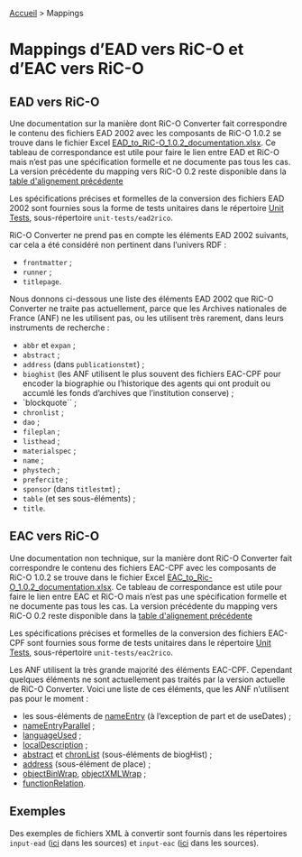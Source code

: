 [Accueil](index.md) > Mappings

# Mappings d’EAD vers RiC-O et d’EAC vers RiC-O

## EAD vers RiC-O

Une documentation sur la manière dont RiC-O Converter fait correspondre le contenu des fichiers EAD 2002 avec les composants de RiC-O 1.0.2 se trouve dans le fichier Excel [EAD_to_RiC-O_1.0.2_documentation.xlsx](../EAD_to_RiC-O_1.0.2_documentation.xlsx). Ce tableau de correspondance est utile pour faire le lien entre EAD et RiC-O mais n’est pas une spécification formelle et ne documente pas tous les cas. La version précédente du mapping vers RiC-O 0.2 reste disponible dans la [table d'alignement précédente](../previous-mappings-RiC-O-0.2/EAD_to_RiC-O_0.2_documentation.xlsx)

Les spécifications précises et formelles de la conversion des fichiers EAD 2002 sont fournies sous la forme de tests unitaires dans le répertoire [Unit Tests](UnitTests.md), sous-répertoire `unit-tests/ead2rico`.

RiC-O Converter ne prend pas en compte les éléments EAD 2002 suivants, car cela a été considéré non pertinent dans l’univers RDF : 

- `frontmatter` ;
- `runner` ;
- `titlepage`.

Nous donnons ci-dessous une liste des éléments EAD 2002 que RiC-O Converter ne traite pas actuellement, parce que les Archives nationales de France (ANF) ne les utilisent pas, ou les utilisent très rarement, dans leurs instruments de recherche : 

- `abbr` et `expan` ;
- `abstract` ;
- `address` (dans `publicationstmt`) ;
- `bioghist` (les ANF utilisent le plus souvent des fichiers EAC-CPF pour encoder la biographie ou l’historique des agents qui ont produit ou accumlé les fonds d’archives que l’institution conserve) ;
- `blockquote`` ;
- `chronlist` ;
- `dao` ;
- `fileplan` ;
- `listhead` ;
- `materialspec` ;
- `name` ;
- `phystech` ;
- `prefercite` ;
- `sponsor` (dans `titlestmt`) ;
- `table` (et ses sous-éléments) ;
- `title`.

## EAC vers RiC-O

Une documentation non technique, sur la manière dont RiC-O Converter fait correspondre le contenu des fichiers EAC-CPF avec les composants de RiC-O 1.0.2 se trouve dans le fichier Excel [EAC_to_Ric-O_1.0.2_documentation.xlsx](../EAC_to_RiC-O_1.0.2_documentation.xlsx). Ce tableau de correspondance est utile pour faire le lien entre EAC et RiC-O mais n’est pas une spécification formelle et ne documente pas tous les cas. La version précédente du mapping vers RiC-O 0.2 reste disponible dans la [table d'alignement précédente](../previous-mappings-RiC-O-0.2/EAC_to_RiC-O_0.2_documentation.xlsx)

Les spécifications précises et formelles de la conversion des fichiers EAC-CPF sont fournies sous forme de tests unitaires dans le répertoire [Unit Tests](UnitTests.md), sous-répertoire `unit-tests/eac2rico`.

Les ANF utilisent la très grande majorité des éléments EAC-CPF. Cependant quelques éléments ne sont actuellement pas traités par la version actuelle de RiC-O Converter. Voici une liste de ces éléments, que les ANF n’utilisent pas pour le moment :

- les sous-éléments de [nameEntry](https://eac.staatsbibliothek-berlin.de/schema/taglibrary/cpfTagLibrary2019_EN.html#elem-nameEntry) (à l’exception de part et de useDates) ;
- [nameEntryParallel](https://eac.staatsbibliothek-berlin.de/schema/taglibrary/cpfTagLibrary2019_EN.html#elem-nameEntryParallel) ;
- [languageUsed](https://eac.staatsbibliothek-berlin.de/schema/taglibrary/cpfTagLibrary2019_EN.html#elem-languageUsed) ;
- [localDescription](https://eac.staatsbibliothek-berlin.de/schema/taglibrary/cpfTagLibrary2019_EN.html#elem-localDescription) ;
- [abstract](https://eac.staatsbibliothek-berlin.de/schema/taglibrary/cpfTagLibrary2019_EN.html#elem-abstract) et [chronList](https://eac.staatsbibliothek-berlin.de/schema/taglibrary/cpfTagLibrary2019_EN.html#elem-chronList) (sous-éléments de biogHist) ;
- [address](https://eac.staatsbibliothek-berlin.de/schema/taglibrary/cpfTagLibrary2019_EN.html#elem-address) (sous-élément de place) ;
- [objectBinWrap](https://eac.staatsbibliothek-berlin.de/schema/taglibrary/cpfTagLibrary2019_EN.html#elem-objectBinWrap),  [objectXMLWrap](https://eac.staatsbibliothek-berlin.de/schema/taglibrary/cpfTagLibrary2019_EN.html#elem-objectXMLWrap) ;
- [functionRelation](https://eac.staatsbibliothek-berlin.de/schema/taglibrary/cpfTagLibrary2019_EN.html#elem-functionRelation).


## Exemples

Des exemples de fichiers XML à convertir sont fournis dans les répertoires `input-ead` ([ici](https://github.com/ArchivesNationalesFR/rico-converter/tree/master/ricoconverter/ricoconverter-release/src/main/resources/input-ead) dans les sources) et `input-eac` ([ici](https://github.com/ArchivesNationalesFR/rico-converter/tree/master/ricoconverter/ricoconverter-release/src/main/resources/input-eac) dans les sources).

